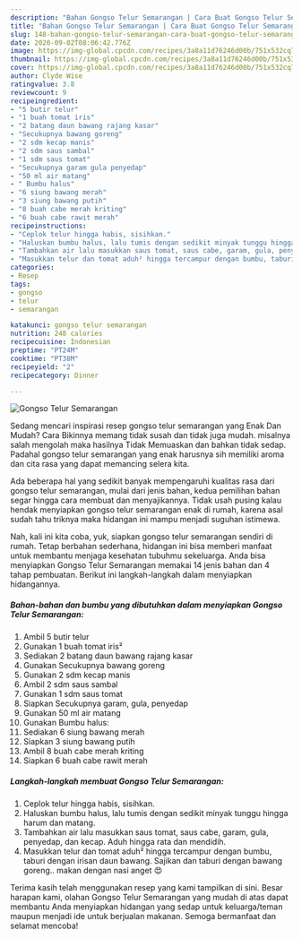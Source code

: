 ```yaml
---
description: "Bahan Gongso Telur Semarangan | Cara Buat Gongso Telur Semarangan Yang Enak dan Simpel"
title: "Bahan Gongso Telur Semarangan | Cara Buat Gongso Telur Semarangan Yang Enak dan Simpel"
slug: 148-bahan-gongso-telur-semarangan-cara-buat-gongso-telur-semarangan-yang-enak-dan-simpel
date: 2020-09-02T08:06:42.776Z
image: https://img-global.cpcdn.com/recipes/3a8a11d76246d00b/751x532cq70/gongso-telur-semarangan-foto-resep-utama.jpg
thumbnail: https://img-global.cpcdn.com/recipes/3a8a11d76246d00b/751x532cq70/gongso-telur-semarangan-foto-resep-utama.jpg
cover: https://img-global.cpcdn.com/recipes/3a8a11d76246d00b/751x532cq70/gongso-telur-semarangan-foto-resep-utama.jpg
author: Clyde Wise
ratingvalue: 3.8
reviewcount: 9
recipeingredient:
- "5 butir telur"
- "1 buah tomat iris"
- "2 batang daun bawang rajang kasar"
- "Secukupnya bawang goreng"
- "2 sdm kecap manis"
- "2 sdm saus sambal"
- "1 sdm saus tomat"
- "Secukupnya garam gula penyedap"
- "50 ml air matang"
- " Bumbu halus"
- "6 siung bawang merah"
- "3 siung bawang putih"
- "8 buah cabe merah kriting"
- "6 buah cabe rawit merah"
recipeinstructions:
- "Ceplok telur hingga habis, sisihkan."
- "Haluskan bumbu halus, lalu tumis dengan sedikit minyak tunggu hingga harum dan matang."
- "Tambahkan air lalu masukkan saus tomat, saus cabe, garam, gula, penyedap, dan kecap. Aduh hingga rata dan mendidih."
- "Masukkan telur dan tomat aduh² hingga tercampur dengan bumbu, taburi dengan irisan daun bawang. Sajikan dan taburi dengan bawang goreng.. makan dengan nasi anget 😍"
categories:
- Resep
tags:
- gongso
- telur
- semarangan

katakunci: gongso telur semarangan 
nutrition: 248 calories
recipecuisine: Indonesian
preptime: "PT24M"
cooktime: "PT38M"
recipeyield: "2"
recipecategory: Dinner

---
```



![Gongso Telur Semarangan](https://img-global.cpcdn.com/recipes/3a8a11d76246d00b/751x532cq70/gongso-telur-semarangan-foto-resep-utama.jpg)

Sedang mencari inspirasi resep gongso telur semarangan yang Enak Dan Mudah? Cara Bikinnya memang tidak susah dan tidak juga mudah. misalnya salah mengolah maka hasilnya Tidak Memuaskan dan bahkan tidak sedap. Padahal gongso telur semarangan yang enak harusnya sih memiliki aroma dan cita rasa yang dapat memancing selera kita.



Ada beberapa hal yang sedikit banyak mempengaruhi kualitas rasa dari gongso telur semarangan, mulai dari jenis bahan, kedua pemilihan bahan segar hingga cara membuat dan menyajikannya. Tidak usah pusing kalau hendak menyiapkan gongso telur semarangan enak di rumah, karena asal sudah tahu triknya maka hidangan ini mampu menjadi suguhan istimewa.


Nah, kali ini kita coba, yuk, siapkan gongso telur semarangan sendiri di rumah. Tetap berbahan sederhana, hidangan ini bisa memberi manfaat untuk membantu menjaga kesehatan tubuhmu sekeluarga. Anda bisa menyiapkan Gongso Telur Semarangan memakai 14 jenis bahan dan 4 tahap pembuatan. Berikut ini langkah-langkah dalam menyiapkan hidangannya.

<!--inarticleads1-->

##### Bahan-bahan dan bumbu yang dibutuhkan dalam menyiapkan Gongso Telur Semarangan:

1. Ambil 5 butir telur
1. Gunakan 1 buah tomat iris²
1. Sediakan 2 batang daun bawang rajang kasar
1. Gunakan Secukupnya bawang goreng
1. Gunakan 2 sdm kecap manis
1. Ambil 2 sdm saus sambal
1. Gunakan 1 sdm saus tomat
1. Siapkan Secukupnya garam, gula, penyedap
1. Gunakan 50 ml air matang
1. Gunakan  Bumbu halus:
1. Sediakan 6 siung bawang merah
1. Siapkan 3 siung bawang putih
1. Ambil 8 buah cabe merah kriting
1. Siapkan 6 buah cabe rawit merah




<!--inarticleads2-->

##### Langkah-langkah membuat Gongso Telur Semarangan:

1. Ceplok telur hingga habis, sisihkan.
1. Haluskan bumbu halus, lalu tumis dengan sedikit minyak tunggu hingga harum dan matang.
1. Tambahkan air lalu masukkan saus tomat, saus cabe, garam, gula, penyedap, dan kecap. Aduh hingga rata dan mendidih.
1. Masukkan telur dan tomat aduh² hingga tercampur dengan bumbu, taburi dengan irisan daun bawang. Sajikan dan taburi dengan bawang goreng.. makan dengan nasi anget 😍




Terima kasih telah menggunakan resep yang kami tampilkan di sini. Besar harapan kami, olahan Gongso Telur Semarangan yang mudah di atas dapat membantu Anda menyiapkan hidangan yang sedap untuk keluarga/teman maupun menjadi ide untuk berjualan makanan. Semoga bermanfaat dan selamat mencoba!
